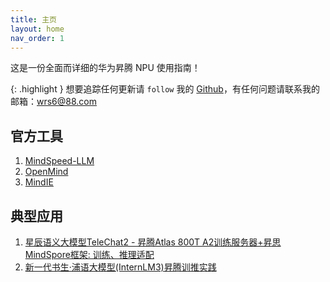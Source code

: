 ```yaml
---
title: 主页
layout: home
nav_order: 1
---
```


这是一份全面而详细的华为昇腾 NPU 使用指南！

{: .highlight }
想要追踪任何更新请 `follow` 我的 [Github](https://github.com/WangRongsheng)，有任何问题请联系我的邮箱：wrs6@88.com

## 官方工具

1. [MindSpeed-LLM](https://gitee.com/ascend/MindSpeed-LLM)
2. [OpenMind](https://modelers.cn/docs/zh/community/environment_installation.html)
3. [MindIE](https://www.hiascend.com/document/detail/zh/mindie/100/releasenote/releasenote_0001.html)

## 典型应用

1. [星辰语义大模型TeleChat2 - 昇腾Atlas 800T A2训练服务器+昇思MindSpore框架: 训练、推理适配](https://github.com/Tele-AI/TeleChat2)
2. [新一代书生·浦语大模型(InternLM3)昇腾训推实践](https://mp.weixin.qq.com/s/PYd_2Qu19c9ctpEN3nUMHQ)

